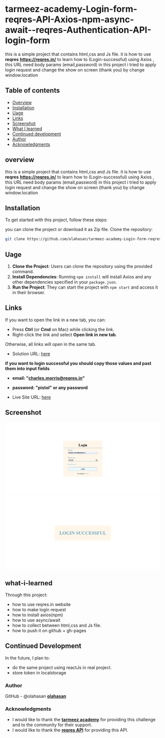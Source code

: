 # tarmeez-academy-Login-form-reqres-API-Axios-npm-async-await--reqres-Authentication-API-login-form
this is a simple project that contains html,css and Js file. it is how to use **reqres** **https://reqres.in/** to learn how to (Login-successful) using Axios , this URL need body params (email,password)
in this project i tried to apply login request and change the show on screen (thank you) by change window.location

## Table of contents

- [Overview](#overview)
- [Installation](#Installation)
- [Uage](#Uage)
- [Links](#Links)
- [Screenshot](#Screenshot)
- [What I learned](#what-i-learned)
- [Continued development](#continued-development)
- [Author](#author)
- [Acknowledgments](#Acknowledgments)


## overview
this is a simple project that contains html,css and Js file. it is how to use **reqres** **https://reqres.in/** to learn how to (Login-successful) using Axios , this URL need body params (email,password)
in this project i tried to apply login request and change the show on screen (thank you) by change window.location


## Installation
To get started with this project, follow these steps:

you can clone the project or download it as Zip file.
 Clone the repository:
   ```bash
   git clone https://github.com/olahasan/tarmeez-academy-Login-form-reqres-API-Axios-npm-async-await--reqres-Authentication-API-login-form.git
```

## Uage
1. **Clone the Project**: Users can clone the repository using the provided command.
2. **Install Dependencies**: Running `npm install` will install Axios and any other dependencies specified in your `package.json`.
3. **Run the Project**: They can start the project with `npm start` and access it in their browser.


## Links

If you want to open the link in a new tab, you can:

- Press **Ctrl** (or **Cmd** on Mac) while clicking the link.
- Right-click the link and select **Open link in new tab**.

Otherwise, all links will open in the same tab.

- Solution URL: [here](https://github.com/olahasan/tarmeez-academy-Login-form-reqres-API-Axios-npm-async-await--reqres-Authentication-API-login-form)

**if you want to login successful you should copy those values and past them into input fields**
- **email: "charles.morris@reqres.in"**
- **password: "pistol" or any password**
  
- Live Site URL: [here](https://olahasan.github.io/tarmeez-academy-Login-form-reqres-API-Axios-npm-async-await--reqres-Authentication-API-login-form/)


 ## Screenshot
 
![Screenshot](./screenshot.png)
![Screenshot](./screenshot1.png)


## what-i-learned
Through this project:
- how to use reqres.in website
- how to make login request
- how to install axios(npm)
- how to use async/await
- how to collect between html,css and Js file.
- how to push it on github + gh-pages

## Continued Development
In the future, I plan to:
- do the same project using reactJs in real project.
- store token in localstorage

### Author

GitHub - @olahasan
**[olahasan](https://github.com/olahasan)**

### Acknowledgments
- I would like to thank the **[tarmeez academy](https://www.youtube.com/@tarmeez)** for providing this challenge and to the community for their support.
- I would like to thank the **[reqres API](https://reqres.in/)** for providing this API.
